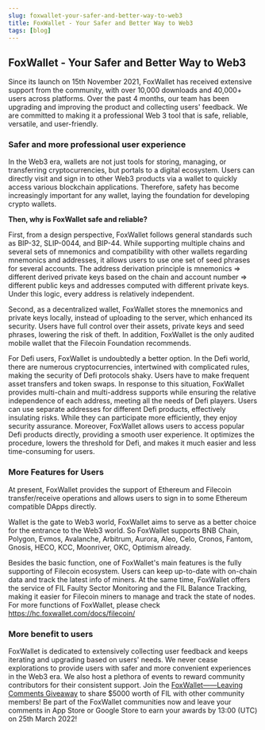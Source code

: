 ```yaml
---
slug: foxwallet-your-safer-and-better-way-to-web3
title: FoxWallet - Your Safer and Better Way to Web3
tags: [blog]
---
```


## FoxWallet - Your Safer and Better Way to Web3
Since its launch on 15th November 2021, FoxWallet has received extensive support from the community, with over 10,000 downloads and 40,000+ users across platforms. Over the past 4 months, our team has been upgrading and improving the product and collecting users' feedback. We are committed to making it a professional Web 3 tool that is safe, reliable, versatile, and user-friendly.  

### Safer and more professional user experience
In the Web3 era, wallets are not just tools for storing, managing, or transferring cryptocurrencies, but portals to a digital ecosystem. Users can directly visit and sign in to other Web3 products via a wallet to quickly access various blockchain applications. Therefore, safety has become increasingly important for any wallet, laying the foundation for developing crypto wallets. 
  
**Then, why is FoxWallet safe and reliable?**
  
First, from a design perspective, FoxWallet follows general standards such as BIP-32, SLIP-0044, and BIP-44. While supporting multiple chains and several sets of mnemonics and compatibility with other wallets regarding mnemonics and addresses, it allows users to use one set of seed phrases for several accounts. The address derivation principle is mnemonics => different derived private keys based on the chain and account number => different public keys and addresses computed with different private keys. Under this logic, every address is relatively independent. 
  
Second, as a decentralized wallet, FoxWallet stores the mnemonics and private keys locally, instead of uploading to the server, which enhanced its security. Users have full control over their assets, private keys and seed phrases, lowering the risk of theft. In addition, FoxWallet is the only audited mobile wallet that the Filecoin Foundation recommends. 

For Defi users, FoxWallet is undoubtedly a better option. In the Defi world, there are numerous cryptocurrencies, intertwined with complicated rules, making the security of Defi protocols shaky. Users have to make frequent asset transfers and token swaps. In response to this situation, FoxWallet provides multi-chain and multi-address supports while ensuring the relative independence of each address, meeting all the needs of Defi players. Users can use separate addresses for different Defi products, effectively insulating risks. While they can participate more efficiently, they enjoy security assurance. Moreover, FoxWallet allows users to access popular Defi products directly, providing a smooth user experience. It optimizes the procedure, lowers the threshold for Defi, and makes it much easier and less time-consuming for users.  

### More Features for Users
At present, FoxWallet provides the support of Ethereum and Filecoin transfer/receive operations and allows users to sign in to some Ethereum compatible DApps directly. 
  
Wallet is the gate to Web3 world, FoxWallet aims to serve as a better choice for the entrance to the Web3 world. So FoxWallet supports BNB Chain, Polygon, Evmos, Avalanche, Arbitrum, Aurora, Aleo, Celo, Cronos, Fantom, Gnosis, HECO, KCC, Moonriver, OKC, Optimism already.
  
Besides the basic function, one of FoxWallet's main features is the fully supporting of Filecoin ecosystem. Users can keep up-to-date with on-chain data and track the latest info of miners. At the same time, FoxWallet offers the service of FIL Faulty Sector Monitoring and the FIL Balance Tracking, making it easier for Filecoin miners to manage and track the state of nodes. For more functions of FoxWallet, please check https://hc.foxwallet.com/docs/filecoin/

### More benefit to users 
FoxWallet is dedicated to extensively collecting user feedback and keeps iterating and upgrading based on users' needs. We never cease explorations to provide users with safer and more convenient experiences in the Web3 era. We also host a plethora of events to reward community contributors for their consistent support. Join the [FoxWallet——Leaving Comments Giveaway](https://givelab.com/leaving-comment-share-5000u/leaving-comment-share-5000-fil-giveaway) to share $5000 worth of FIL with other community members! Be part of the FoxWallet communities now and leave your comments in App Store or Google Store to earn your awards by 13:00 (UTC) on 25th March 2022! 

